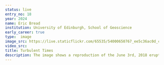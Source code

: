 ```yaml
---
status: live
entry_no: 18
year: 2024
name: Eric Bread
institution: University of Edinburgh, School of Geoscience
early_career: true
type:  image 
image_src: https://live.staticflickr.com/65535/54000650767_ee5c36ac0d_c_d.jpg
video_src: 
title: Turbulent Times
description: The image shows a reproduction of the June 3rd, 2018 eruption at Fuego volcano, Guatemala. The volcanic plume reached around 15 km high, depositing ash to the north. The large-eddy simulation, which included the wind field, used the MFIX-classic Eulerian (solid-gas) solver and ran on ARCHER2's 1,200 CPU cores for 40 hours (simulating 2,000 seconds of real time). A North-South (XY plane) slice shows the log10 of particle concentration, highlighting entrainment's effect on plume dilution and buoyancy. Sediment waves produced ash fall on the nearby Acatenango volcano. The topography was modeled using a Lidar digital elevation model, resampled to a 20-meter resolution. This work is a collaboration between the Geophysical Flow Lab at the University of Edinburgh, Dr Jordan Musser (NETL, US DOE), and Pr Joe Dufek (University of Oregon), aiming to reproduce complex volcanic plumes under real atmospheric conditions, including 3D wind fields.
---
```


